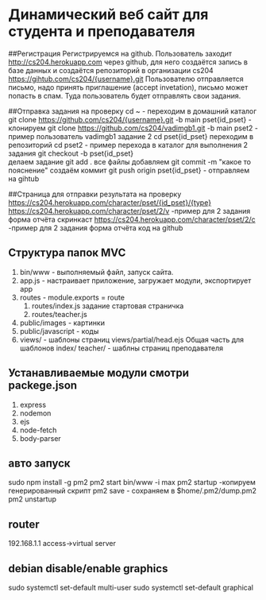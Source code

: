 # Динамический веб сайт для студента и преподавателя

##Регистрация
Регистрируемся на github. 
Пользователь заходит http://cs204.herokuapp.com через github,
для него создаётся запись в базе данных  и создаётся репозиторий в организации cs204
https://gihtub.com/cs204/{username}.git
Пользователю отправляется письмо, надо принять приглашение (accept invetation), письмо может попасть в спам.
Туда пользователь будет отправлять свои задания.

##Отправка задания на проверку
cd ~ - переходим в домашний каталог
git clone https://github.com/cs204/{username}.git -b main pset{id_pset} - клонируем 
git clone https://github.com/cs204/vadimgb1.git -b main pset2 - пример пользователь vadimgb1 задание 2 
cd pset{id_pset} переходим в репозиторий
cd pset2 - пример перехода в каталог для выполнения 2 задания 
git checkout -b pset{id_pset}  
делаем задание
git add . все файлы добавляем 
git commit -m "какое то пояснение" создаём коммит
git push origin pset{id_pset} - отправляем на gihtub


##Страница для отправки результата на проверку
https://cs204.herokuapp.com/character/pset/{id_pset}/{type}
https://cs204.herokuapp.com/character/pset/2/v -пример для 2 задания форма отчёта скринкаст
https://cs204.herokuapp.com/character/pset/2/c -пример для 2 задания форма отчёта код на github 


## Структура папок MVC
1. bin/www - выполняемый файл, запуск сайта.
2. app.js - настраивает приложение, загружает модули, экспортирует app
3. routes - module.exports = route  
	1. routes/index.js задание стартовая страничка 
	2. routes/teacher.js
4. public/images - картинки
5. public/javascript - коды
6. views/ - шаблоны страниц
	views/partial/head.ejs Общая часть для шаблонов
	index/
	teacher/ - шаблны страниц преподавателя

## Устанавливаемые модули смотри packege.json
1. express
2. nodemon
3. ejs
4. node-fetch
5. body-parser  

## авто запуск
sudo npm install -g pm2
pm2 start bin/www -i max
pm2 startup -копируем генерированный скрипт
pm2 save - сохраняем в $home/.pm2/dump.pm2
pm2 unstartup


## router
192.168.1.1
access->virtual server
 
## debian disable/enable graphics
sudo systemctl set-default multi-user
sudo systemctl set-default graphical









